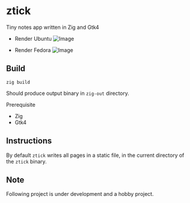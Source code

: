 # ztick
Tiny notes app written in Zig and Gtk4

* Render Ubuntu
![Image](../main/assets/ztick.png?raw=true)

* Render Fedora
![Image](../main/assets/zote_screen2.png?raw=true)

## Build

```
zig build
```

Should produce output binary in `zig-out` directory.

Prerequisite

* Zig
* Gtk4

## Instructions

By default `ztick` writes all pages in a static file, in the current directory of the `ztick` binary.

## Note

Following project is under development and a hobby project.
